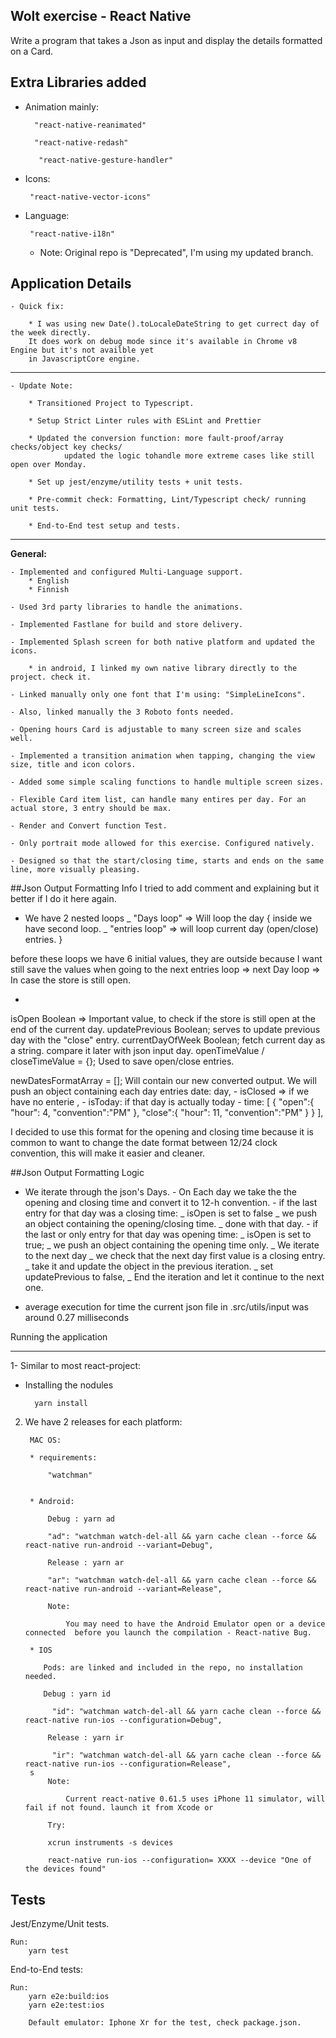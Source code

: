 ## Wolt exercise - React Native

Write a program that takes a Json as input and display the details formatted on a Card.

## Extra Libraries added

- Animation mainly:

        "react-native-reanimated"

        "react-native-redash"

         "react-native-gesture-handler"


- Icons:

       "react-native-vector-icons"


- Language:

       "react-native-i18n"

  - Note: Original repo is "Deprecated", I'm using my updated branch.

## Application Details

    - Quick fix:

        * I was using new Date().toLocaleDateString to get currect day of the week directly.
        It does work on debug mode since it's available in Chrome v8 Engine but it's not availble yet
        in JavascriptCore engine.
       
   ---    
        
    - Update Note:
           
        * Transitioned Project to Typescript.
        
        * Setup Strict Linter rules with ESLint and Prettier
        
        * Updated the conversion function: more fault-proof/array checks/object key checks/ 
                updated the logic tohandle more extreme cases like still open over Monday.
                
        * Set up jest/enzyme/utility tests + unit tests.
        
        * Pre-commit check: Formatting, Lint/Typescript check/ running unit tests.
        
        * End-to-End test setup and tests.
      
 

---


  **General:**

    - Implemented and configured Multi-Language support.
        * English
        * Finnish

    - Used 3rd party libraries to handle the animations.

    - Implemented Fastlane for build and store delivery.

    - Implemented Splash screen for both native platform and updated the icons.

        * in android, I linked my own native library directly to the project. check it.

    - Linked manually only one font that I'm using: "SimpleLineIcons".

    - Also, linked manually the 3 Roboto fonts needed.

    - Opening hours Card is adjustable to many screen size and scales well.

    - Implemented a transition animation when tapping, changing the view size, title and icon colors.

    - Added some simple scaling functions to handle multiple screen sizes.

    - Flexible Card item list, can handle many entires per day. For an actual store, 3 entry should be max.

    - Render and Convert function Test.

    - Only portrait mode allowed for this exercise. Configured natively.

    - Designed so that the start/closing time, starts and ends on the same line, more visually pleasing.

##Json Output Formatting Info
I tried to add comment and explaining but it better if I do it here again.
  
 - We have 2 nested loops
_ "Days loop" => Will loop the day {
inside we have second loop.
_ "entries loop" => will loop current day (open/close) entries.
}
  
 before these loops we have 6 initial values, they are outside because I want still save the values when going to the
next entries loop => next Day loop => In case the store is still open.
  
 -
isOpen Boolean => Important value, to check if the store is still open at the end of the current day.
updatePrevious Boolean; serves to update previous day with the "close" entry.
currentDayOfWeek Boolean; fetch current day as a string. compare it later with json input day.
openTimeValue / closeTimeValue = {}; Used to save open/close entries.
  
  
 newDatesFormatArray = []; Will contain our new converted output. We will push an object containing each day
entries
date: day, - isClosed => if we have no enterie , - isToday: if that day is actually today - time: [
{
"open":{
"hour": 4,
"convention":"PM"
},
"close":{
"hour": 11,
"convention":"PM"
}
 }
],
  
 I decided to use this format for the opening and closing time because it is common to want to change the date
format between 12/24 clock convention, this will make it easier and cleaner.
  
##Json Output Formatting Logic
  
 - We iterate through the json's Days. - On Each day we take the the opening and closing time and convert it to 12-h convention. - if the last entry for that day was a closing time:
_ isOpen is set to false
_ we push an object containing the opening/closing time.
_ done with that day. - if the last or only entry for that day was opening time:
_ isOpen is set to true;
_ we push an object containing the opening time only.
_ We iterate to the next day
_ we check that the next day first value is a closing entry.
_ take it and update the object in the previous iteration.
_ set updatePrevious to false,
_ End the iteration and let it continue to the next one.
  
 - average execution for time the current json file in .src/utils/input was around 0.27 milliseconds
  
  
Running the application

---

1- Similar to most react-project:

- Installing the nodules

        yarn install


2. We have 2 releases for each platform:


        MAC OS:

        * requirements:

            "watchman"


        * Android:

            Debug : yarn ad

            "ad": "watchman watch-del-all && yarn cache clean --force && react-native run-android --variant=Debug",

            Release : yarn ar

            "ar": "watchman watch-del-all && yarn cache clean --force && react-native run-android --variant=Release",

            Note:

    	        You may need to have the Android Emulator open or a device connected  before you launch the compilation - React-native Bug.

        * IOS

           Pods: are linked and included in the repo, no installation needed.

           Debug : yarn id

             "id": "watchman watch-del-all && yarn cache clean --force && react-native run-ios --configuration=Debug",

            Release : yarn ir

             "ir": "watchman watch-del-all && yarn cache clean --force && react-native run-ios --configuration=Release",
    	s
    	    Note:

    	        Current react-native 0.61.5 uses iPhone 11 simulator, will fail if not found. launch it from Xcode or

    	    Try:

    	    xcrun instruments -s devices

    	    react-native run-ios --configuration= XXXX --device "One of the devices found"



Tests
---


  Jest/Enzyme/Unit tests.
  
    Run:
        yarn test
        
        
  End-to-End tests:
    
    Run:
        yarn e2e:build:ios
        yarn e2e:test:ios
        
        Default emulator: Iphone Xr for the test, check package.json.
